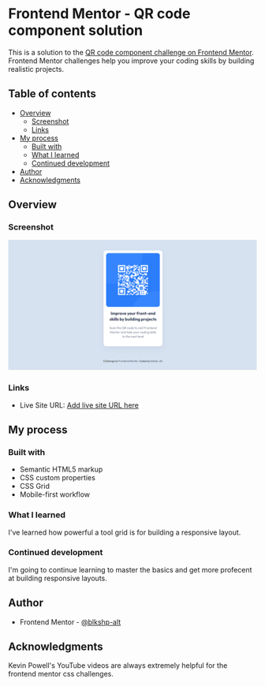 # Frontend Mentor - QR code component solution

This is a solution to the [QR code component challenge on Frontend Mentor](https://www.frontendmentor.io/challenges/qr-code-component-iux_sIO_H). Frontend Mentor challenges help you improve your coding skills by building realistic projects. 

## Table of contents

- [Overview](#overview)
  - [Screenshot](#screenshot)
  - [Links](#links)
- [My process](#my-process)
  - [Built with](#built-with)
  - [What I learned](#what-i-learned)
  - [Continued development](#continued-development)
- [Author](#author)
- [Acknowledgments](#acknowledgments)

## Overview

### Screenshot

![Solution preview for the QR code component coding challenge](./design/desktop.png)


### Links

- Live Site URL: [Add live site URL here](https://blkshp-alt-qr-code-component.netlify.app)

## My process

### Built with

- Semantic HTML5 markup
- CSS custom properties
- CSS Grid
- Mobile-first workflow


### What I learned

I've learned how powerful a tool grid is for building a responsive layout.


### Continued development

I'm going to continue learning to master the basics and get more profecent at building responsive layouts. 

## Author
- Frontend Mentor - [@blkshp-alt](https://www.frontendmentor.io/profile/blkshp-alt)


## Acknowledgments

Kevin Powell's YouTube videos are always extremely helpful for the frontend mentor css challenges.
